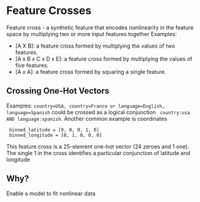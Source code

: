# Feature Crosses
Feature cross - a synthetic feature that encodes nonlinearity in the feature space by multiplying two or more input features together
Examples:
- [A X B]: a feature cross formed by multiplying the values of two features.
- [A x B x C x D x E]: a feature cross formed by multiplying the values of five features.
- [A x A]: a feature cross formed by squaring a single feature.

## Crossing One-Hot Vectors
Examples:
`country=USA, country=France or language=English, language=Spanish` could be crossed as a logical conjunction ` country:usa AND language:spanish`.
Another common example is coordinates

```
 binned_latitude = [0, 0, 0, 1, 0]
 binned_longitude = [0, 1, 0, 0, 0]
```

This feature cross is a 25-element one-hot vector (24 zeroes and 1 one). The single 1 in the cross identifies a particular conjunction of latitude and longitude

## Why?
Enable a model to fit nonlinear data